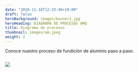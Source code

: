 ```yaml
---
date: "2018-11-18T12:33:46+10:00"
draft: false
heroBackground: images/banner1.jpg
heroHeading: DIAGRAMA DE PROCESOS AMQ 
title: Diagrama de procesos 
thumbnail: images/am.jpeg
weight: 2
---
```


Conoce nuestro proceso de fundición de aluminio paso a paso.

![![](/images/DP2.png)](/images/DP1.png)

![](/images/DP2.png)
